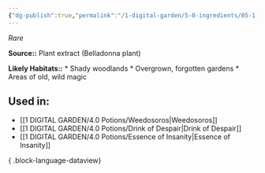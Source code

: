 ```yaml
---
{"dg-publish":true,"permalink":"/1-digital-garden/5-0-ingredients/05-1-plants/vial-of-belladonna-essence/","tags":["ingredient","rare"]}
---
```


*Rare*

**Source::** Plant extract (Belladonna plant)

**Likely Habitats::** * Shady woodlands * Overgrown, forgotten gardens * Areas of old, wild magic

## Used in:

- [[1 DIGITAL GARDEN/4.0 Potions/Weedosoros\|Weedosoros]]
- [[1 DIGITAL GARDEN/4.0 Potions/Drink of Despair\|Drink of Despair]]
- [[1 DIGITAL GARDEN/4.0 Potions/Essence of Insanity\|Essence of Insanity]]

{ .block-language-dataview}

